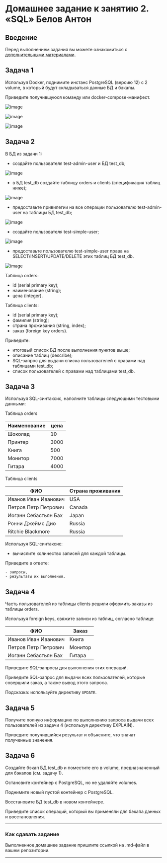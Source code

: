 # Домашнее задание к занятию 2. «SQL» Белов Антон

## Введение

Перед выполнением задания вы можете ознакомиться с 
[дополнительными материалами](https://github.com/netology-code/virt-homeworks/blob/virt-11/additional/README.md).

## Задача 1

Используя Docker, поднимите инстанс PostgreSQL (версию 12) c 2 volume, 
в который будут складываться данные БД и бэкапы.

Приведите получившуюся команду или docker-compose-манифест.

![image](https://github.com/Belovant/bd/assets/107868869/fced5d94-fb2d-4078-9a1a-f8ae7582dd70)

![image](https://github.com/Belovant/bd/assets/107868869/071c08b5-3b6b-47a0-b212-2518c9b9d880)

![image](https://github.com/Belovant/bd/assets/107868869/98e4749b-af3f-4127-918e-219e4c111cfe)

## Задача 2

В БД из задачи 1: 

- создайте пользователя test-admin-user и БД test_db;

![image](https://github.com/Belovant/bd/assets/107868869/4875718f-2bbd-45f3-860e-bd1d59174161)

- в БД test_db создайте таблицу orders и clients (спeцификация таблиц ниже);

![image](https://github.com/Belovant/bd/assets/107868869/d09eff04-ca7d-4671-9435-dd83180e3a69)
  
- предоставьте привилегии на все операции пользователю test-admin-user на таблицы БД test_db;

![image](https://github.com/Belovant/bd/assets/107868869/130ae60b-f405-48c3-a432-9e5751a71d3f)
  
- создайте пользователя test-simple-user;

![image](https://github.com/Belovant/bd/assets/107868869/fcd38407-f6e0-4ecd-a347-2d815b1d7c43)

- предоставьте пользователю test-simple-user права на SELECT/INSERT/UPDATE/DELETE этих таблиц БД test_db.

![image](https://github.com/Belovant/bd/assets/107868869/b186b0bb-3c72-462f-8810-03382d099c04)

Таблица orders:

- id (serial primary key);
- наименование (string);
- цена (integer).

Таблица clients:

- id (serial primary key);
- фамилия (string);
- страна проживания (string, index);
- заказ (foreign key orders).

Приведите:

- итоговый список БД после выполнения пунктов выше;
- описание таблиц (describe);
- SQL-запрос для выдачи списка пользователей с правами над таблицами test_db;
- список пользователей с правами над таблицами test_db.

## Задача 3

Используя SQL-синтаксис, наполните таблицы следующими тестовыми данными:

Таблица orders

|Наименование|цена|
|------------|----|
|Шоколад| 10 |
|Принтер| 3000 |
|Книга| 500 |
|Монитор| 7000|
|Гитара| 4000|

Таблица clients

|ФИО|Страна проживания|
|------------|----|
|Иванов Иван Иванович| USA |
|Петров Петр Петрович| Canada |
|Иоганн Себастьян Бах| Japan |
|Ронни Джеймс Дио| Russia|
|Ritchie Blackmore| Russia|

Используя SQL-синтаксис:
- вычислите количество записей для каждой таблицы.

Приведите в ответе:

    - запросы,
    - результаты их выполнения.

## Задача 4

Часть пользователей из таблицы clients решили оформить заказы из таблицы orders.

Используя foreign keys, свяжите записи из таблиц, согласно таблице:

|ФИО|Заказ|
|------------|----|
|Иванов Иван Иванович| Книга |
|Петров Петр Петрович| Монитор |
|Иоганн Себастьян Бах| Гитара |

Приведите SQL-запросы для выполнения этих операций.

Приведите SQL-запрос для выдачи всех пользователей, которые совершили заказ, а также вывод этого запроса.
 
Подсказка: используйте директиву `UPDATE`.

## Задача 5

Получите полную информацию по выполнению запроса выдачи всех пользователей из задачи 4 
(используя директиву EXPLAIN).

Приведите получившийся результат и объясните, что значат полученные значения.

## Задача 6

Создайте бэкап БД test_db и поместите его в volume, предназначенный для бэкапов (см. задачу 1).

Остановите контейнер с PostgreSQL, но не удаляйте volumes.

Поднимите новый пустой контейнер с PostgreSQL.

Восстановите БД test_db в новом контейнере.

Приведите список операций, который вы применяли для бэкапа данных и восстановления. 

---

### Как cдавать задание

Выполненное домашнее задание пришлите ссылкой на .md-файл в вашем репозитории.

---

